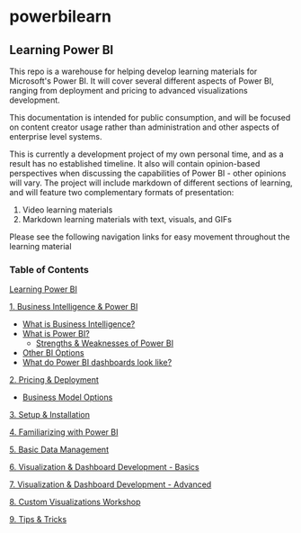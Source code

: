 # powerbilearn

## Learning Power BI
This repo is a warehouse for helping develop learning materials for Microsoft's Power BI. It will cover several different aspects of Power BI, ranging from deployment and pricing to advanced visualizations development.

This documentation is intended for public consumption, and will be focused on content creator usage rather than administration and other aspects of enterprise level systems.

This is currently a development project of my own personal time, and as a result has no established timeline. It also will contain opinion-based perspectives when discussing the capabilities of Power BI - other opinions will vary. The project will include markdown of different sections of learning, and will feature two complementary formats of presentation:
1. Video learning materials
2. Markdown learning materials with text, visuals, and GIFs

Please see the following navigation links for easy movement throughout the learning material
### Table of Contents
[Learning Power BI](https://github.com/ErikKBethke/powerbilearn#learning-power-bi)  

[1. Business Intelligence & Power BI](https://github.com/ErikKBethke/powerbilearn/blob/master/docs/Business%20Intelligence%20%26%20Power%20BI.md#1-business-intelligence--power-bi)  
  * [What is Business Intelligence?](https://github.com/ErikKBethke/powerbilearn/blob/master/docs/Business%20Intelligence%20%26%20Power%20BI.md#what-is-business-intelligence)
  * [What is Power BI?](https://github.com/ErikKBethke/powerbilearn/blob/master/docs/Business%20Intelligence%20%26%20Power%20BI.md#what-is-power-bi)
    - [Strengths & Weaknesses of Power BI](https://github.com/ErikKBethke/powerbilearn/blob/master/docs/Business%20Intelligence%20%26%20Power%20BI.md#strengths--weaknesses-of-power-bi)
  * [Other BI Options](https://github.com/ErikKBethke/powerbilearn/blob/master/docs/Business%20Intelligence%20%26%20Power%20BI.md#other-bi-options)
  * [What do Power BI dashboards look like?](https://github.com/ErikKBethke/powerbilearn/blob/master/docs/Business%20Intelligence%20%26%20Power%20BI.md#what-do-power-bi-dashboards-look-like)

[2. Pricing & Deployment](https://github.com/ErikKBethke/powerbilearn/blob/master/docs/Pricing%20%26%20Deployment.md#2-pricing--deployment)  
  * [Business Model Options](https://github.com/ErikKBethke/powerbilearn/blob/master/docs/Pricing%20%26%20Deployment.md#business-model-options)  

[3. Setup & Installation](https://github.com/ErikKBethke/powerbilearn/blob/master/docs/Setup%20%26%20Installation.md#3-setup--installation)  

[4. Familiarizing with Power BI](https://github.com/ErikKBethke/powerbilearn/blob/master/docs/Familiarizing%20with%20Power%20BI.md#4-familiarizing-with-power-bi)  

[5. Basic Data Management](https://github.com/ErikKBethke/powerbilearn/blob/master/docs/Basic%20Data%20Management.md#5-basic-data-management)  

[6. Visualization & Dashboard Development - Basics](https://github.com/ErikKBethke/powerbilearn/blob/master/docs/Visualization%20%26%20Dashboard%20Development%20-%20Basics.md#6-visualization--dashboard-development---basics)  

[7. Visualization & Dashboard Development - Advanced](https://github.com/ErikKBethke/powerbilearn/blob/master/docs/Visualization%20%26%20Dashboard%20Development%20-%20Advanced.md#7-visualization--dashboard-development---advanced)  

[8. Custom Visualizations Workshop](https://github.com/ErikKBethke/powerbilearn/blob/master/docs/Custom%20Visualizations%20Workshop.md#8-custom-visualizations-workshop)  

[9. Tips & Tricks](https://github.com/ErikKBethke/powerbilearn/blob/master/docs/Tips%20%26%20Tricks.md#9-tips--tricks)  
